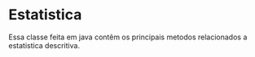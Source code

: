 # Estatistica
Essa classe feita em java contêm os principais metodos relacionados a estatistica descritiva.

